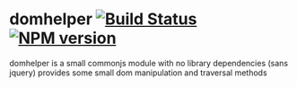 domhelper [![Build Status](https://travis-ci.org/yawetse/domhelper.svg?branch=master)](https://travis-ci.org/yawetse/domhelper) [![NPM version](https://badge.fury.io/js/domhelper.svg)](http://badge.fury.io/js/domhelper)
=========

domhelper is a small commonjs module with no library dependencies (sans jquery) provides some small dom manipulation and traversal methods

